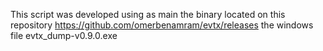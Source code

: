 This script was developed using as main the binary located on this repository https://github.com/omerbenamram/evtx/releases the windows file evtx_dump-v0.9.0.exe
